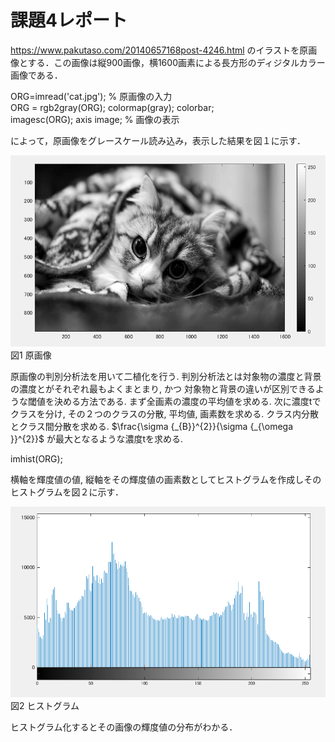 # 課題4レポート

https://www.pakutaso.com/20140657168post-4246.html のイラストを原画像とする．この画像は縦900画像，横1600画素による長方形のディジタルカラー画像である．

ORG=imread('cat.jpg'); % 原画像の入力  
ORG = rgb2gray(ORG); colormap(gray); colorbar;  
imagesc(ORG); axis image; % 画像の表示

によって，原画像をグレースケール読み込み，表示した結果を図１に示す．

![原画像](https://github.com/luna3p/lecture_image_processing/blob/master/image/image4_1.PNG?raw=true)  
図1 原画像

原画像の判別分析法を用いて二植化を行う. 判別分析法とは対象物の濃度と背景の濃度とがそれぞれ最もよくまとまり, かつ
対象物と背景の違いが区別できるような閾値を決める方法である. まず全画素の濃度の平均値を求める. 次に濃度tでクラスを分け, その２つのクラスの分散, 平均値, 画素数を求める. クラス内分散とクラス間分散を求める. 
$\frac{\sigma {_{B}}^{2}}{\sigma {_{\omega }}^{2}}$
が最大となるような濃度tを求める. 


imhist(ORG);

横軸を輝度値の値, 縦軸をその輝度値の画素数としてヒストグラムを作成しそのヒストグラムを図２に示す．

![原画像](https://github.com/luna3p/lecture_image_processing/blob/master/image/image4_2.PNG?raw=true)  
図2 ヒストグラム


ヒストグラム化するとその画像の輝度値の分布がわかる．
